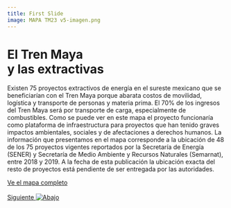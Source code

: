 ```yaml
---
title: First Slide
image: MAPA TM23 v5-imagen.png
---
```


# El Tren Maya <br>y las extractivas
Existen 75 proyectos extractivos de energía en el sureste mexicano que se beneficiarían con el Tren Maya porque abarata costos de movilidad, logística y transporte de personas y materia prima. El 70% de los ingresos del Tren Maya será por transporte de carga, especialmente de combustibles. Como se puede ver en este mapa el proyecto funcionaría como plataforma de infraestructura para proyectos que han tenido graves impactos ambientales, sociales y de afectaciones a derechos humanos. 
La información que presentamos en el mapa corresponde a la ubicación de 48 de los 75 proyectos vigentes reportados por la Secretaría de Energía (SENER) y Secretaría de Medio Ambiente y Recursos Naturales (Semarnat), entre 2018 y 2019. A la fecha de esta publicación la ubicación exacta del resto de proyectos está pendiente de ser entregada por las autoridades.

<a class="btn btn-primary" href="https://poderlatam.org/wp-content/uploads/2020/11/TM_mapa_completo_v2.png" target="_blank">Ve el mapa completo</a>
<br>
<br>
<a id="moveSectionDown" href="#">Siguiente <img class="down-arrow" src="{{ site.baseurl }}/assets/img/arrow-down-solid.svg" alt="Abajo"></a>
